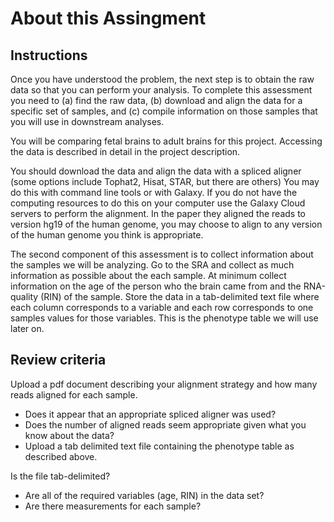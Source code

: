 # About this Assingment

## Instructions

Once you have understood the problem, the next step is to obtain the raw data so that you can perform your analysis. To complete this assessment you need to (a) find the raw data, (b) download and align the data for a specific set of samples, and (c) compile information on those samples that you will use in downstream analyses. 

You will be comparing fetal brains to adult brains for this project. Accessing the data is described in detail in the project description.

You should download the data and align the data with a spliced aligner (some options include Tophat2, Hisat, STAR, but there are others) You may do this with command line tools or with Galaxy. If you do not have the computing resources to do this on your computer use the Galaxy Cloud servers to perform the alignment. In the paper they aligned the reads to version hg19 of the human genome, you may choose to align to any version of the human genome you think is appropriate.

The second component of this assessment is to collect information about the samples we will be analyzing. Go to the SRA  and collect as much information as possible about the each sample. At minimum collect information on the age of the person who the brain came from and the RNA-quality (RIN) of the sample. Store the data in a tab-delimited text file where each column corresponds to a variable and each row corresponds to one samples values for those variables. This is the phenotype table we will use later on.

## Review criteria

Upload a pdf document describing your alignment strategy and how many reads aligned for each sample. 

* Does it appear that an appropriate spliced aligner was used?
* Does the number of aligned reads seem appropriate given what you know about the data?
* Upload a tab delimited text file containing the phenotype table as described above.

Is the file tab-delimited?
* Are all of the required variables (age, RIN) in the data set?
* Are there measurements for each sample?
